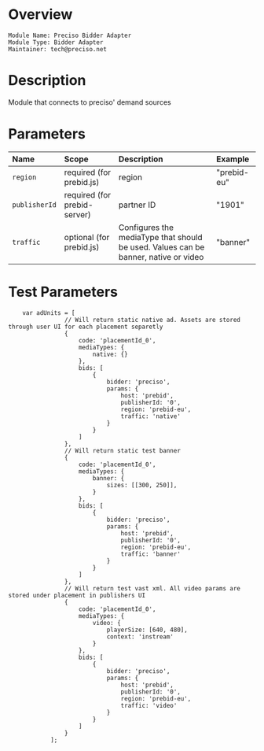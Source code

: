 # Overview

```
Module Name: Preciso Bidder Adapter
Module Type: Bidder Adapter
Maintainer: tech@preciso.net
```

# Description

Module that connects to preciso' demand sources

# Parameters

| Name          | Scope    | Description               | Example              |
| :------------ | :------- | :------------------------ | :------------------- |
| `region`  | required (for prebid.js)     | region | "prebid-eu" |
| `publisherId` | required (for prebid-server) | partner ID | "1901" |
| `traffic`   | optional (for prebid.js)     | Configures the mediaType that should be used. Values can be banner, native or video | "banner" |

# Test Parameters
```
    var adUnits = [
                // Will return static native ad. Assets are stored through user UI for each placement separetly
                {
                    code: 'placementId_0',
                    mediaTypes: {
                        native: {}
                    },
                    bids: [
                        {
                            bidder: 'preciso',
                            params: {
                                host: 'prebid',
                                publisherId: '0',
                                region: 'prebid-eu',
                                traffic: 'native'
                            }
                        }
                    ]
                },
                // Will return static test banner
                {
                    code: 'placementId_0',
                    mediaTypes: {
                        banner: {
                            sizes: [[300, 250]],
                        }
                    },
                    bids: [
                        {
                            bidder: 'preciso',
                            params: {
                                host: 'prebid',
                                publisherId: '0',
                                region: 'prebid-eu',
                                traffic: 'banner'
                            }
                        }
                    ]
                },
                // Will return test vast xml. All video params are stored under placement in publishers UI
                {
                    code: 'placementId_0',
                    mediaTypes: {
                        video: {
                            playerSize: [640, 480],
                            context: 'instream'
                        }
                    },
                    bids: [
                        {
                            bidder: 'preciso',
                            params: {
                                host: 'prebid',
                                publisherId: '0',
                                region: 'prebid-eu',
                                traffic: 'video'
                            }
                        }
                    ]
                }
            ]; 
```
